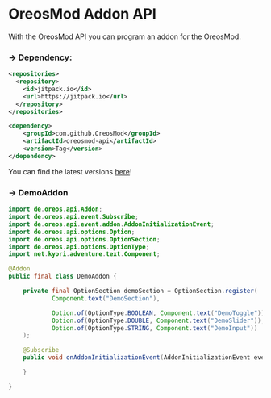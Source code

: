 # OreosMod Addon API

With the OreosMod API you can program an addon for the OreosMod.

### → Dependency:
````xml
<repositories>
  <repository>
    <id>jitpack.io</id>
    <url>https://jitpack.io</url>
  </repository>
</repositories>
````
````xml
<dependency>
    <groupId>com.github.OreosMod</groupId>
    <artifactId>oreosmod-api</artifactId>
    <version>Tag</version>
</dependency>
````
You can find the latest versions [here](https://jitpack.io/#OreosMod/oreosmod-api)!

### → DemoAddon
````java
import de.oreos.api.Addon;
import de.oreos.api.event.Subscribe;
import de.oreos.api.event.addon.AddonInitializationEvent;
import de.oreos.api.options.Option;
import de.oreos.api.options.OptionSection;
import de.oreos.api.options.OptionType;
import net.kyori.adventure.text.Component;

@Addon
public final class DemoAddon {

    private final OptionSection demoSection = OptionSection.register(
            Component.text("DemoSection"),

            Option.of(OptionType.BOOLEAN, Component.text("DemoToggle")),
            Option.of(OptionType.DOUBLE, Component.text("DemoSlider")),
            Option.of(OptionType.STRING, Component.text("DemoInput"))
    );

    @Subscribe
    public void onAddonInitializationEvent(AddonInitializationEvent event){

    }

}
````